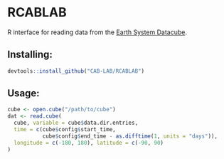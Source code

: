 # RCABLAB

R interface for reading data from the [Earth System Datacube](http://earthsystemdatacube.net/).

## Installing:
```R
devtools::install_github("CAB-LAB/RCABLAB")
```


## Usage:
```R
cube <- open.cube("/path/to/cube")
dat <- read.cube(
  cube, variable = cube$data.dir.entries,
  time = c(cube$config$start_time, 
           cube$config$end_time - as.difftime(1, units = "days")),
  longitude = c(-180, 180), latitude = c(-90, 90)
)
```
